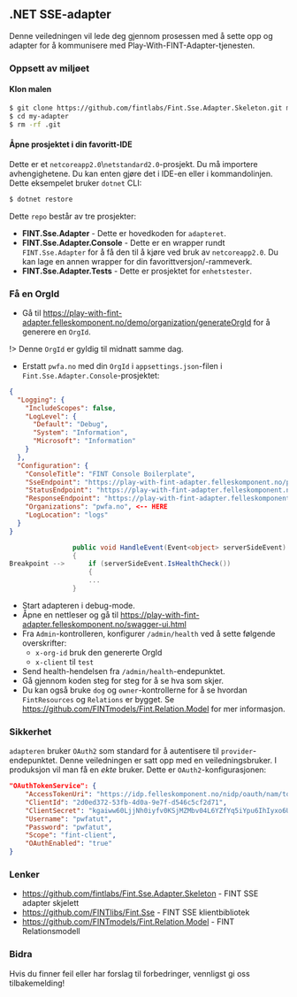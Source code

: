 ## .NET SSE-adapter

Denne veiledningen vil lede deg gjennom prosessen med å sette opp og adapter for å kommunisere med Play-With-FINT-Adapter-tjenesten.

### Oppsett av miljøet

#### Klon malen

```bash
$ git clone https://github.com/fintlabs/Fint.Sse.Adapter.Skeleton.git my-adapter
$ cd my-adapter
$ rm -rf .git
```

#### Åpne prosjektet i din favoritt-IDE

Dette er et `netcoreapp2.0`\\`netstandard2.0`-prosjekt. Du må importere avhengighetene. Du kan enten gjøre det i IDE-en eller i kommandolinjen. Dette eksempelet bruker `dotnet` CLI:

```bash
$ dotnet restore
```

Dette `repo` består av tre prosjekter:

- **FINT.Sse.Adapter** - Dette er hovedkoden for `adapteret`.
- **FINT.Sse.Adapter.Console** - Dette er en wrapper rundt `FINT.Sse.Adapter` for å få den til å kjøre ved bruk av `netcoreapp2.0`. Du kan lage en annen wrapper for din favorittversjon/-rammeverk.
- **FINT.Sse.Adapter.Tests** - Dette er prosjektet for `enhetstester`.

### Få en OrgId

* Gå til <https://play-with-fint-adapter.felleskomponent.no/demo/organization/generateOrgId> for å generere en `OrgId`.

!> Denne `OrgId` er gyldig til midnatt samme dag.

* Erstatt `pwfa.no` med din `OrgId` i `appsettings.json`-filen i `Fint.Sse.Adapter.Console`-prosjektet:

```json
{
  "Logging": {
    "IncludeScopes": false,
    "LogLevel": {
      "Default": "Debug",
      "System": "Information",
      "Microsoft": "Information"
    }
  },
  "Configuration": {
    "ConsoleTitle": "FINT Console Boilerplate",
    "SseEndpoint": "https://play-with-fint-adapter.felleskomponent.no/provider/sse",
    "StatusEndpoint": "https://play-with-fint-adapter.felleskomponent.no/provider/status",
    "ResponseEndpoint": "https://play-with-fint-adapter.felleskomponent.no/provider/response",
    "Organizations": "pwfa.no", <-- HERE
    "LogLocation": "logs"
  }
}
```

```csharp
                public void HandleEvent(Event<object> serverSideEvent)
                {
Breakpoint -->      if (serverSideEvent.IsHealthCheck())
                    {
                    ...
                }
```

* Start adapteren i debug-mode.
* Åpne en nettleser og gå til <https://play-with-fint-adapter.felleskomponent.no/swagger-ui.html>
* Fra `Admin`-kontrolleren, konfigurer `/admin/health` ved å sette følgende overskrifter:
  * `x-org-id` bruk den genererte OrgId
  * `x-client` til `test`
* Send health-hendelsen fra `/admin/health`-endepunktet.
* Gå gjennom koden steg for steg for å se hva som skjer.
* Du kan også bruke `dog` og `owner`-kontrollerne for å se hvordan `FintResources` og `Relations` er bygget. Se <https://github.com/FINTmodels/Fint.Relation.Model> for mer informasjon.

### Sikkerhet

`adapteren` bruker `OAuth2` som standard for å autentisere til `provider`-endepunktet. Denne veiledningen er satt opp med en veiledningsbruker. I produksjon vil man få en *ekte* bruker. Dette er `OAuth2`-konfigurasjonen:

```json
"OAuthTokenService": {
    "AccessTokenUri": "https://idp.felleskomponent.no/nidp/oauth/nam/token",
    "ClientId": "2d0ed372-53fb-4d0a-9e7f-d546c5cf2d71",
    "ClientSecret": "kgaiww60LjjNh0iyfv0KSjMZMbv04L6YZfYq5iYpu6IhIyxo6UFdslQMw_BBmZeVOuUCl75f3dE6FaDTVxgYjg",
    "Username": "pwfatut",
    "Password": "pwfatut",
    "Scope": "fint-client",
    "OAuthEnabled": "true"
}
```

### Lenker

* <https://github.com/fintlabs/Fint.Sse.Adapter.Skeleton> - FINT SSE adapter skjelett
* <https://github.com/FINTlibs/Fint.Sse> - FINT SSE klientbibliotek
* <https://github.com/FINTmodels/Fint.Relation.Model> - FINT Relationsmodell

### Bidra

Hvis du finner feil eller har forslag til forbedringer, vennligst gi oss tilbakemelding!

